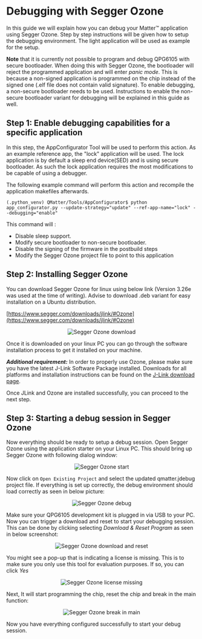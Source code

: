 # Debugging with Segger Ozone

In this guide we will explain how you can debug your Matter&trade; application using Segger Ozone. Step by step instructions will be
given how to setup the debugging environment. The light application will be used as example for the setup.

**Note** that it is currently not possible to program and debug QPG6105 with secure bootloader. When doing this with
Segger Ozone, the bootloader will reject the programmed application and will enter *panic mode*. This is because a
non-signed application is programmed on the chip instead of the signed one (.elf file does not contain valid signature).
To enable debugging, a non-secure bootloader needs to be used. Instructions to enable the non-secure bootloader variant
for debugging will be explained in this guide as well.

## Step 1: Enable debugging capabilities for a specific application

In this step, the AppConfigurator Tool will be used to perform this action.
As an example reference app, the "lock" application will be used.
The lock application is by default a sleep end device(SED) and is using secure bootloader.
As such the lock application requires the most modifications to be capable of using a debugger.

The following example command will perform this action and recompile the application makefiles afterwards.
```
(.python_venv) QMatter/Tools/AppConfigurator$ python app_configurator.py --update-strategy="update" --ref-app-name="lock" --debugging="enable"
```

This command will :
- Disable sleep support.
- Modify secure bootloader to non-secure bootloader.
- Disable the signing of the firmware in the postbuild steps
- Modify the Segger Ozone project file to point to this application


## Step 2: Installing Segger Ozone
You can download Segger Ozone for linux using below link (Version 3.26e was used at the time of writing). Advise to
download .deb variant for easy installation on a Ubuntu distribution.

[https://www.segger.com/downloads/jlink/#Ozone](https://www.segger.com/downloads/jlink/#Ozone)

<div align="center">
  <img src="Images/segger_ozone_download.png" alt="Segger Ozone download">
</div>

Once it is downloaded on your linux PC you can go through the software installation process to get it installed on your
machine.

**_Additional requirement:_**
In order to properly use Ozone, please make sure you have the latest J-Link Software Package installed. Downloads for all platforms and installation instructions can be found on the [J-Link download page](https://www.segger.com/downloads/jlink/).


Once JLink and Ozone are installed successfully, you can proceed to the next step.

## Step 3: Starting a debug session in Segger Ozone
Now everything should be ready to setup a debug session. Open Segger Ozone using the application starter on your Linux
PC. This should bring up Segger Ozone with following dialog window:

<div align="center">
  <img src="Images/segger_ozone_starting_dialog.png" alt="Segger Ozone start">
</div>

Now click on ```Open Existing Project``` and select the updated qmatter.jdebug project file. If everything is set up
correctly, the debug environment should load correctly as seen in below picture:

<div align="center">
  <img src="Images/segger_ozone_debug.png" alt="Segger Ozone debug">
</div>

Make sure your QPG6105 development kit is plugged in via USB to your PC. Now you can trigger a download and reset to start your
debugging session. This can be done by clicking selecting *Download & Reset Program* as seen in below screenshot:

<div align="center">
  <img src="Images/segger_ozone_download_and_reset.png" alt="Segger Ozone download and reset">
</div>

You might see a pop-up that is indicating a license is missing. This is to make sure you only use this tool for
evaluation purposes. If so, you can click *Yes*

<div align="center">
  <img src="Images/segger_ozone_license_missing.png" alt="Segger Ozone license missing">
</div>

Next, It will start programming the chip, reset the chip and break in the main function:

<div align="center">
  <img src="Images/segger_ozone_main.png" alt="Segger Ozone break in main">
</div>

Now you have everything configured successfully to start your debug session.
